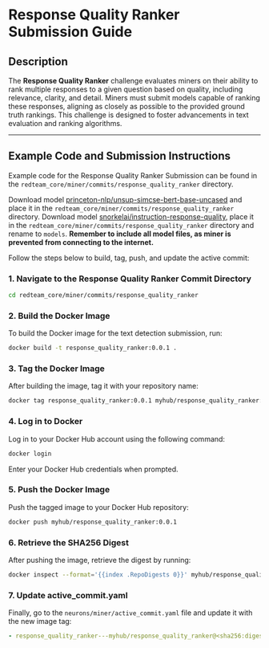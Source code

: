 # Response Quality Ranker Submission Guide

## Description

The **Response Quality Ranker** challenge evaluates miners on their ability to rank multiple responses to a given question based on quality, including relevance, clarity, and detail. Miners must submit models capable of ranking these responses, aligning as closely as possible to the provided ground truth rankings. This challenge is designed to foster advancements in text evaluation and ranking algorithms.

---

## Example Code and Submission Instructions
Example code for the Response Quality Ranker Submission can be found in the `redteam_core/miner/commits/response_quality_ranker` directory. 

Download model [princeton-nlp/unsup-simcse-bert-base-uncased](https://huggingface.co/princeton-nlp/unsup-simcse-bert-base-uncased) and place it in the `redteam_core/miner/commits/response_quality_ranker` directory.
Download model [snorkelai/instruction-response-quality](https://huggingface.co/snorkelai/instruction-response-quality), place it in the `redteam_core/miner/commits/response_quality_ranker` directory and rename to `models`.  **Remember to include all model files, as miner is prevented from connecting to the internet.**

Follow the steps below to build, tag, push, and update the active commit:

### 1. Navigate to the Response Quality Ranker Commit Directory
```bash
cd redteam_core/miner/commits/response_quality_ranker
```

### 2. Build the Docker Image
To build the Docker image for the text detection submission, run:
```bash
docker build -t response_quality_ranker:0.0.1 .
```

### 3. Tag the Docker Image
After building the image, tag it with your repository name:
```bash
docker tag response_quality_ranker:0.0.1 myhub/response_quality_ranker:0.0.1
```

### 4. Log in to Docker
Log in to your Docker Hub account using the following command:
```bash
docker login
```
Enter your Docker Hub credentials when prompted.

### 5. Push the Docker Image
Push the tagged image to your Docker Hub repository:
```bash
docker push myhub/response_quality_ranker:0.0.1
```

### 6. Retrieve the SHA256 Digest
After pushing the image, retrieve the digest by running:
```bash
docker inspect --format='{{index .RepoDigests 0}}' myhub/response_quality_ranker:0.0.1
```

### 7. Update active_commit.yaml
Finally, go to the `neurons/miner/active_commit.yaml` file and update it with the new image tag:

```yaml
- response_quality_ranker---myhub/response_quality_ranker@<sha256:digest>
```

